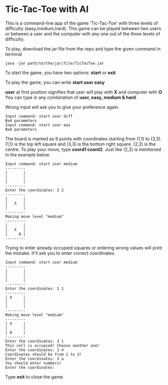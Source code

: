 # Tic-Tac-Toe with AI

This is a command-line app of the game 'Tic-Tac-Toe' with three levels of difficulty (easy,medium,hard). This game can be played between two users or between a user and the computer with any one out of the three levels of difficulty.

To play, download the jar file from the repo and type the given command in terminal
```
java -jar path/to/the/jar/file/TicTacToe.jar
```

To start the game, you have two options: **start** or **exit**

To play the game, you can write **start user easy**

**user** at first position signifies that user will play with **X** and computer with **O**. You can type in any combination of **user, easy, medium & hard**.

Wrong input will ask you to give your preference again.

```
Input command: start user diff
Bad parameters
Input command: start user eas
Bad parameters
```

The board is marked as 9 points with coordinates starting from (1,1) to (3,3). (1,1) is the top left square and (3,3) is the bottom right square. (2,2) is the centre. To play your move, type **coord1 coord2**. Just like (2,2) is mentioned in the example below.

```
Input command: start user medium
---------
|       |
|       |
|       |
---------
Enter the coordinates: 2 2
---------
|       |
|   X   |
|       |
---------
Making move level "medium"
---------
|       |
|   X   |
|     O |
---------
```

Trying to enter already occupied squares or entering wrong values will print the mistake. It'll ask you to enter correct coordinates.

```
Input command: start user medium
---------
|       |
|       |
|       |
---------
Enter the coordinates: 1 1
---------
| X     |
|       |
|       |
---------
Making move level "medium"
---------
| X     |
|       |
| O     |
---------
Enter the coordinates: 3 1
This cell is occupied! Choose another one!
Enter the coordinates: 3 4
Coordinates should be from 1 to 3!
Enter the coordinates: 3 a
You should enter numbers!
Enter the coordinates:
```

Type **exit** to close the game
